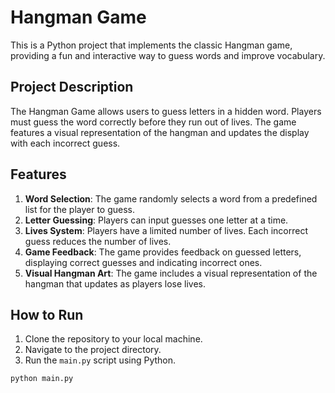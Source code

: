 # Hangman Game

This is a Python project that implements the classic Hangman game, providing a fun and interactive way to guess words and improve vocabulary.

## Project Description

The Hangman Game allows users to guess letters in a hidden word. Players must guess the word correctly before they run out of lives. The game features a visual representation of the hangman and updates the display with each incorrect guess.

## Features

1. **Word Selection**: The game randomly selects a word from a predefined list for the player to guess.
2. **Letter Guessing**: Players can input guesses one letter at a time.
3. **Lives System**: Players have a limited number of lives. Each incorrect guess reduces the number of lives.
4. **Game Feedback**: The game provides feedback on guessed letters, displaying correct guesses and indicating incorrect ones.
5. **Visual Hangman Art**: The game includes a visual representation of the hangman that updates as players lose lives.

## How to Run

1. Clone the repository to your local machine.
2. Navigate to the project directory.
3. Run the `main.py` script using Python.

```sh
python main.py
